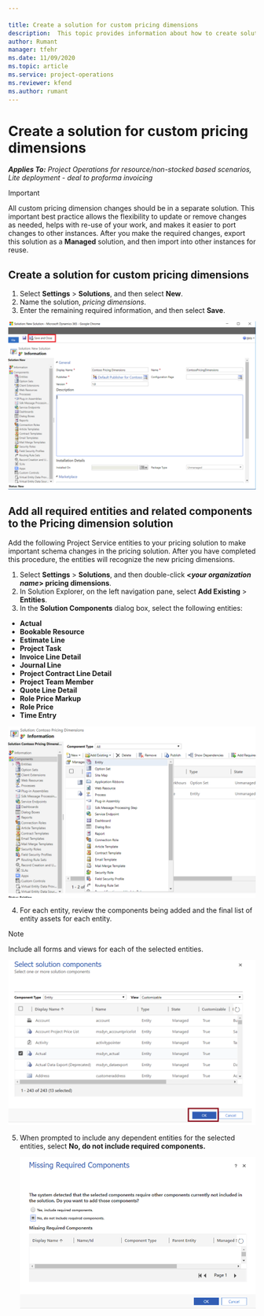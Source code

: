 ```yaml
--- 

title: Create a solution for custom pricing dimensions 
description:  This topic provides information about how to create solutions for custom pricing dimensions.
author: Rumant
manager: tfehr 
ms.date: 11/09/2020  
ms.topic: article 
ms.service: project-operations 
ms.reviewer: kfend 
ms.author: rumant 
--- 
```


# Create a solution for custom pricing dimensions

 _**Applies To:** Project Operations for resource/non-stocked based scenarios, Lite deployment - deal to proforma invoicing_ 

>[!IMPORTANT]
>All custom pricing dimension changes should be in a separate solution. This important best practice allows the flexibility to update or remove changes as needed, helps with re-use of your work, and makes it easier to port changes to other instances. After you make the required changes, export this solution as a **Managed** solution, and then import into other instances for reuse.

## Create a solution for custom pricing dimensions

1.	Select **Settings** > **Solutions**, and then select **New**.
2.	Name the solution, *<your organization name> pricing dimensions*.
3. Enter the remaining required information, and then select **Save**.

  ![Creation of custom pricing dimension solution](./media/Creation-of-custom-pricing-dimension-solution.png)
 
## Add all required entities and related components to the Pricing dimension solution

Add the following Project Service entities to your pricing solution to make important schema changes in the pricing solution. After you have completed this procedure, the entities will recognize the new pricing dimensions.

1.	Select **Settings** > **Solutions**, and then double-click **<*your organization name*> pricing dimensions**.
2.	In Solution Explorer, on the left navigation pane, select **Add Existing** > **Entities**.
3.	In the **Solution Components** dialog box, select the following entities:
 
   - **Actual**
   - **Bookable Resource**
   - **Estimate Line**
   - **Project Task**
   - **Invoice Line Detail**
   - **Journal Line**
   - **Project Contract Line Detail**
   - **Project Team Member**
   - **Quote Line Detail**
   - **Role Price Markup**
   - **Role Price**
   - **Time Entry**
 
   ![Add existing entities custom pricing dimension solution](./media/Existing-entities-to-PD-solution.png)
 
 4. For each entity, review the components being added and the final list of entity assets for each entity. 

   >[!NOTE]
   > Include all forms and views for each of the selected entities.

  ![Entities added](./media/solution-component-selection.png)


5.	When prompted to include any dependent entities for the selected entities, select **No, do not include required components.**

    ![Including dependent entities](./media/Do-not-include-required.png)
